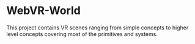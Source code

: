 # WebVR-World
This project contains VR scenes ranging from simple concepts to higher level concepts covering most of the primitives and systems.
